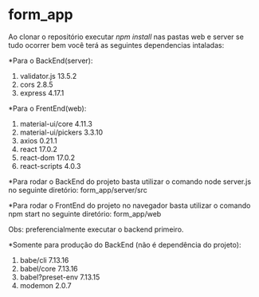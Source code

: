 # form_app

Ao clonar o repositório executar *npm install* nas pastas web e server se tudo ocorrer bem você terá as seguintes dependencias intaladas: 

*Para o BackEnd(server):
1) validator.js 13.5.2
2) cors 2.8.5
3) express 4.17.1

*Para o FrentEnd(web):
1) material-ui/core 4.11.3
2) material-ui/pickers 3.3.10
3) axios 0.21.1
4) react 17.0.2
5) react-dom 17.0.2
6) react-scripts 4.0.3

*Para rodar o BackEnd do projeto basta utilizar o comando node server.js no seguinte diretório:
form_app/server/src

*Para rodar o FrontEnd do projeto no navegador basta utilizar o comando npm start no seguinte diretório:
form_app/web 

Obs: preferencialmente executar o backend primeiro.

*Somente para produção do BackEnd (não é dependência do projeto):
1) babe/cli 7.13.16
2) babel/core 7.13.16
3) babel?preset-env 7.13.15
4) modemon 2.0.7
